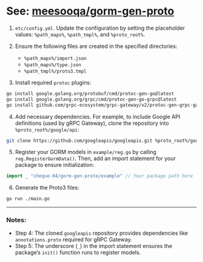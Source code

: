 # See: [meesooqa/gorm-gen-proto](https://github.com/meesooqa/gorm-gen-proto)

1. `etc/config.yml`. Update the configuration by setting the placeholder values: `%path_maps%`, `%path_tmpl%`, and `%proto_root%`.

2. Ensure the following files are created in the specified directories:
    - `%path_maps%/import.json`
    - `%path_maps%/type.json`
    - `%path_tmpl%/proto3.tmpl`

3. Install required `protoc` plugins:
```bash
go install google.golang.org/protobuf/cmd/protoc-gen-go@latest
go install google.golang.org/grpc/cmd/protoc-gen-go-grpc@latest
go install github.com/grpc-ecosystem/grpc-gateway/v2/protoc-gen-grpc-gateway@latest
```

4. Add necessary dependencies. For example, to include Google API definitions (used by gRPC Gateway), clone the repository into `%proto_root%/google/api`:
```bash
git clone https://github.com/googleapis/googleapis.git %proto_root%/google/api
```

5. Register your GORM models in `example/reg.go` by calling `reg.RegisterGormData()`. Then, add an import statement for your package to ensure initialization:
```go
import _ "cheque-04/gorm-gen-proto/example" // Your package path here
```

6. Generate the Proto3 files:
```bash
go run ./main.go
```

---

### Notes:
- Step 4: The cloned `googleapis` repository provides dependencies like `annotations.proto` required for gRPC Gateway.
- Step 5: The underscore (`_`) in the import statement ensures the package’s `init()` function runs to register models.